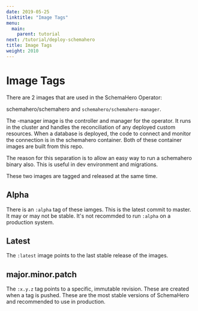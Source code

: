 ```yaml
---
date: 2019-05-25
linktitle: "Image Tags"
menu:
  main:
    parent: tutorial
next: /tutorial/deploy-schemahero
title: Image Tags
weight: 2010
---
```


# Image Tags

There are 2 images that are used in the SchemaHero Operator:

schemahero/schemahero and `schemahero/schemahero-manager`.

The -manager image is the controller and manager for the operator. It runs in the cluster and handles the reconciliation of any deployed custom resources. When a database is deployed, the code to connect and monitor the connection is in the schemahero container. Both of these container images are built from this repo.

The reason for this separation is to allow an easy way to run a schemahero binary also. This is useful in dev environment and migrations.

These two images are tagged and released at the same time.

## Alpha

There is an `:alpha` tag of these iamges. This is the latest commit to master. It may or may not be stable. It's not recommded to run `:alpha` on a production system.

## Latest

The `:latest` image points to the last stable release of the images.

## major.minor.patch

The `:x.y.z` tag points to a specific, immutable revision. These are created when a tag is pushed. These are the most stable versions of SchemaHero and recommended to use in production.

